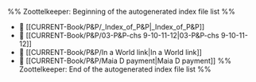 %% Zoottelkeeper: Beginning of the autogenerated index file list  %%
- 📄 [[CURRENT-Book/P&P/_Index_of_P&P|_Index_of_P&P]]
- 📄 [[CURRENT-Book/P&P/03-P&P-chs 9-10-11-12|03-P&P-chs 9-10-11-12]]
- 📄 [[CURRENT-Book/P&P/In a World link|In a World link]]
- 📄 [[CURRENT-Book/P&P/Maia D payment|Maia D payment]]
%% Zoottelkeeper: End of the autogenerated index file list  %%
